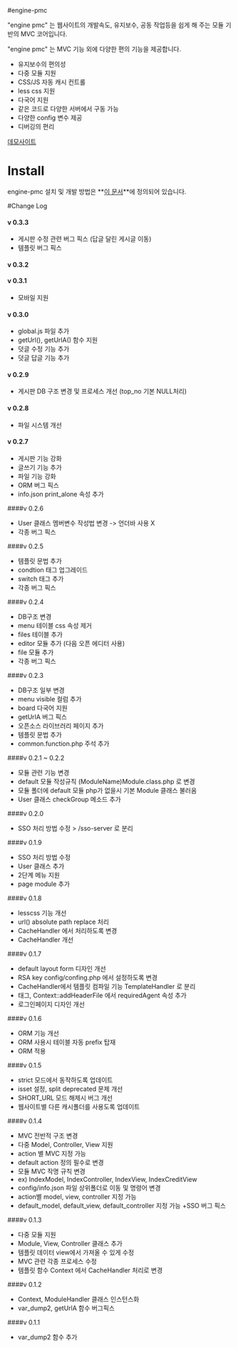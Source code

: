 #engine-pmc

"engine pmc" 는 웹사이트의 개발속도, 유지보수, 공동 작업등을 쉽게 해 주는 모듈 기반의 MVC 코어입니다.

"engine pmc" 는 MVC 기능 외에 다양한 편의 기능을 제공합니다.
+ 유지보수의 편의성
+ 다중 모듈 지원
+ CSS/JS 자동 캐시 컨트롤
+ less css 지원
+ 다국어 지원
+ 같은 코드로 다양한 서버에서 구동 가능
+ 다양한 config 변수 제공
+ 디버깅의 편리

[데모사이트](http://engine-pmc.parameter.kr)

# Install
engine-pmc 설치 및 개발 방법은 **[이 문서](https://github.com/Prev/engine-pmc/wiki)**에 정의되어 있습니다.


#Change Log

#### v 0.3.3
+ 게시판 수정 관련 버그 픽스 (답글 달린 게시글 이동) 
+ 템플릿 버그 픽스

#### v 0.3.2
#### v 0.3.1
+ 모바일 지원

#### v 0.3.0
+ global.js 파일 추가
 + getUrl(), getUrlA() 함수 지원
+ 덧글 수정 기능 추가
+ 덧글 답글 기능 추가

#### v 0.2.9
+ 게시판 DB 구조 변경 및 프로세스 개선 (top_no 기본 NULL처리)

#### v 0.2.8
+ 파일 시스템 개선

#### v 0.2.7
+ 게시판 기능 강화
+ 글쓰기 기능 추가
+ 파일 기능 강화
+ ORM 버그 픽스
+ info.json print_alone 속성 추가



####v 0.2.6
+ User 클래스 멤버변수 작성법 변경 -> 언더바 사용 X
+ 각종 버그 픽스

####v 0.2.5
+ 템플릿 문법 추가
 + condtion 태그 업그레이드
 + switch 태그 추가
+ 각종 버그 픽스

####v 0.2.4
+ DB구조 변경
 + menu 테이블 css 속성 제거
 + files 테이블 추가
+ editor 모듈 추가 (다음 오픈 에디터 사용)
+ file 모듈 추가
+ 각종 버그 픽스

####v 0.2.3
+ DB구조 일부 변경
 + menu visible 컬럼 추가
 + board 다국어 지원
+ getUrlA 버그 픽스
+ 오픈소스 라이브러리 페이지 추가
+ 템플릿 문법 <link> 추가
+ common.function.php 주석 추가

####v 0.2.1 ~ 0.2.2
+ 모듈 관련 기능 변경
 + default 모듈 작성규칙 (ModuleName)Module.class.php 로 변경
 + 모듈 폴더에 default 모듈 php가 없을시 기본 Module 클래스 불러옴
+ User 클래스 checkGroup 메소드 추가

####v 0.2.0
+ SSO 처리 방법 수정 > /sso-server 로 분리

####v 0.1.9
+ SSO 처리 방법 수정
+ User 클래스 추가
+ 2단계 메뉴 지원
+ page module 추가


####v 0.1.8
+ lesscss 기능 개선
 + url() absolute path replace 처리
 + CacheHandler 에서 처리하도록 변경
+ CacheHandler 개선


####v 0.1.7
+ default layout form 디자인 개선
+ RSA key config/confing.php 에서 설정하도록 변경
+ CacheHandler에서 템플릿 컴파일 기능 TemplateHandler 로 분리
+ <import> 태그, Context::addHeaderFile 에서 requiredAgent 속성 추가
+ 로그인페이지 디자인 개선

####v 0.1.6
+ ORM 기능 개선
+ ORM 사용시 테이블 자동 prefix 탑재
+ ORM 적용

####v 0.1.5
+ strict 모드에서 동작하도록 업데이트
 + isset 설정, split deprecated 문제 개선
+ SHORT_URL 모드 해제시 버그 개선
+ 웹사이트별 다른 캐시폴더를 사용도록 업데이트

####v 0.1.4
+ MVC 전반적 구조 변경
 + 다중 Model, Controller, View 지원
 + action 별 MVC 지정 가능
 + default action 정의 필수로 변경
+ 모듈 MVC 작명 규칙 변경
 + ex) IndexModel, IndexController, IndexView, IndexCreditView
+ config/info.json 파일 상위폴더로 이동 및 명령어 변경
 + action별 model, view, controller 지정 가능
 + default_model, default_view, default_controller 지정 가능
+SSO 버그 픽스

####v 0.1.3
+ 다중 모듈 지원
+ Module, View, Controller 클래스 추가
+ 템플릿 데이터 view에서 가져올 수 있게 수정
+ MVC 관련 각종 프로세스 수정
+ 템플릿 함수 Context 에서 CacheHandler 처리로 변경

####v 0.1.2
+ Context, ModuleHandler 클래스 인스턴스화
+ var_dump2, getUrlA 함수 버그픽스

####v 0.1.1
+ var_dump2 함수 추가
